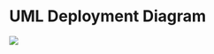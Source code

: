 # UML Deployment Diagram #

![](https://dl.dropboxusercontent.com/u/100598706/PXL/AppDev_Project/architecture.png)